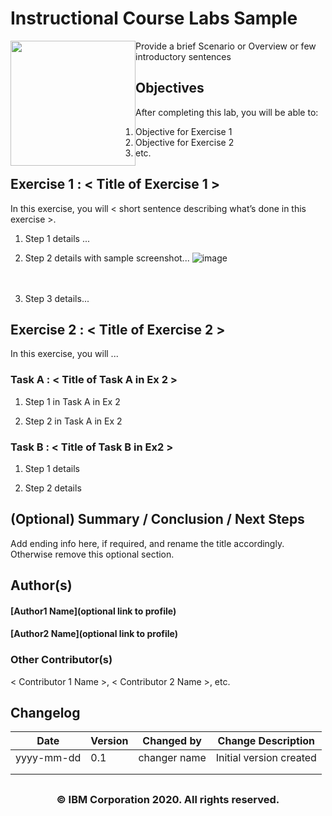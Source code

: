 # Instructional Course Labs Sample

<img style="float:left;" src="images/IDSNlogo.png" width="200" height="200"/>

Provide a brief  Scenario or Overview
or few introductory sentences

## Objectives
After completing this lab, you will be able to:
1. Objective for Exercise 1
2. Objective for Exercise 2
3. etc.


## Exercise 1 : < Title of Exercise 1 >
In this exercise, you will < short sentence describing what’s done in this exercise >.

1. Step 1 details ...

1. Step 2 details with sample screenshot...
![image](https://cf-courses-data.s3.us.cloud-object-storage.appdomain.cloud/IBM-DS0105EN-Coursera/labs/GitHub/images/samplescreenshot1.png "Sample Screenshot")
<br><br><br>

1. Step 3 details...

## Exercise 2 : < Title of Exercise 2 >
In this exercise, you will ...

### Task A : < Title of Task A in Ex 2 >

1. Step 1 in Task A in Ex 2

1. Step 2 in Task A in Ex 2

### Task B : < Title of Task B in Ex2 >

1. Step 1 details


1. Step 2 details


## (Optional) Summary / Conclusion / Next Steps
Add ending info here, if required, and rename the title accordingly. Otherwise remove this optional section.

## Author(s)
<h4> [Author1 Name](optional link to profile) <h4/>
<h4> [Author2 Name](optional link to profile) <h4/>

### Other Contributor(s) 
< Contributor 1 Name >, < Contributor 2 Name >, etc.

## Changelog
| Date | Version | Changed by | Change Description |
|------|--------|--------|---------|
| yyyy-mm-dd | 0.1 | changer name | Initial version created |
|   |   |   |   |
|   |   |   |   |


## <h3 align="center"> © IBM Corporation 2020. All rights reserved. <h3/>
